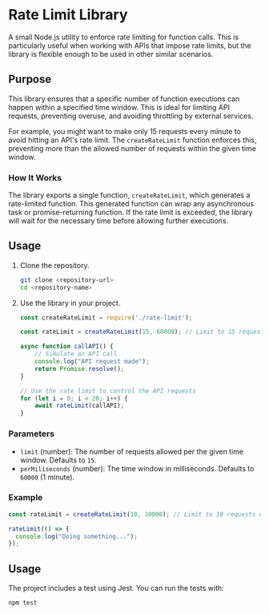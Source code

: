 # Rate Limit Library

A small Node.js utility to enforce rate limiting for function calls. This is particularly useful when working with APIs that impose rate limits, but the library is flexible enough to be used in other similar scenarios.

## Purpose

This library ensures that a specific number of function executions can happen within a specified time window. This is ideal for limiting API requests, preventing overuse, and avoiding throttling by external services.

For example, you might want to make only 15 requests every minute to avoid hitting an API's rate limit. The `createRateLimit` function enforces this, preventing more than the allowed number of requests within the given time window.

### How It Works

The library exports a single function, `createRateLimit`, which generates a rate-limited function. This generated function can wrap any asynchronous task or promise-returning function. If the rate limit is exceeded, the library will wait for the necessary time before allowing further executions.

## Usage

1. Clone the repository.

    ```bash
    git clone <repository-url>
    cd <repository-name>
    ```

2. Use the library in your project.

    ```js
    const createRateLimit = require('./rate-limit');

    const rateLimit = createRateLimit(15, 60000); // Limit to 15 requests per minute

    async function callAPI() {
        // Simulate an API call
        console.log("API request made");
        return Promise.resolve();
    }

    // Use the rate limit to control the API requests
    for (let i = 0; i < 20; i++) {
        await rateLimit(callAPI);
    }
    ```

### Parameters

- `limit` (number): The number of requests allowed per the given time window. Defaults to `15`.
- `perMiliseconds` (number): The time window in milliseconds. Defaults to `60000` (1 minute).

### Example

```js
const rateLimit = createRateLimit(10, 10000); // Limit to 10 requests every 10 seconds

rateLimit(() => {
  console.log("Doing something...");
});
```

## Usage

The project includes a test using Jest. You can run the tests with:

```bash
npm test
```